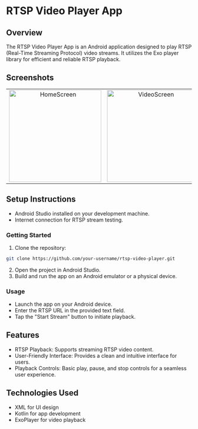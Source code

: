 # RTSP Video Player App
## Overview
The RTSP Video Player App is an Android application designed to play RTSP (Real-Time Streaming Protocol) video streams. It utilizes the Exo player library for efficient and reliable RTSP playback.

## Screenshots
<table>
  <tr>
    <td align="center">
      <img src="https://github.com/manavgambhir/RTSP-Video-Player/assets/97420824/b98caeec-73bc-4928-804f-8bbaf21c2635" alt="HomeScreen" width="250"/>
    </td>
    <td align="center">
      <img src="https://github.com/manavgambhir/RTSP-Video-Player/assets/97420824/852d2831-06e9-4809-9f48-3d5bbe5d179c" alt="VideoScreen" width="250"/>
    </td>
    <td align="center">
      <img src="https://github.com/manavgambhir/RTSP-Video-Player/assets/97420824/71e36166-f44f-4aaf-8322-8a2dd0733830" alt="Home2Screen" width="250"/>
    </td>
    <td align="center">
      <img src="https://github.com/manavgambhir/RTSP-Video-Player/assets/97420824/274516ed-dd68-49c5-8d51-109d68578c46" alt="ErrorScreen" width="250"/>
    </td>
  </tr>
</table>

## Setup Instructions
- Android Studio installed on your development machine.
- Internet connection for RTSP stream testing.

### Getting Started
1) Clone the repository:
```bash
git clone https://github.com/your-username/rtsp-video-player.git
```
2) Open the project in Android Studio.
3) Build and run the app on an Android emulator or a physical device.

### Usage
- Launch the app on your Android device.
- Enter the RTSP URL in the provided text field.
- Tap the "Start Stream" button to initiate playback.


## Features
- RTSP Playback: Supports streaming RTSP video content.
- User-Friendly Interface: Provides a clean and intuitive interface for users.
- Playback Controls: Basic play, pause, and stop controls for a seamless user experience.

## Technologies Used
- XML for UI design
- Kotlin for app development
- ExoPlayer for video playback
